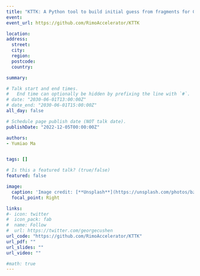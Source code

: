 ```yaml
---
title: "KTTK: A Python tool to build initial guess from fragments for Gaussian"
event: 
event_url: https://github.com/RimoAccelerator/KTTK

location: 
address:
  street: 
  city: 
  region: 
  postcode: 
  country: 

summary: 

# Talk start and end times.
#   End time can optionally be hidden by prefixing the line with `#`.
# date: "2030-06-01T13:00:00Z"
# date_end: "2030-06-01T15:00:00Z"
all_day: false

# Schedule page publish date (NOT talk date).
publishDate: "2022-12-05T00:00:00Z"

authors: 
- Yumiao Ma


tags: []

# Is this a featured talk? (true/false)
featured: false

image:
  caption: 'Image credit: [**Unsplash**](https://unsplash.com/photos/bzdhc5b3Bxs)'
  focal_point: Right

links:
#- icon: twitter
#  icon_pack: fab
#  name: Follow
#  url: https://twitter.com/georgecushen
url_code: "https://github.com/RimoAccelerator/KTTK"
url_pdf: ""
url_slides: ""
url_video: ""

#math: true
---
```


